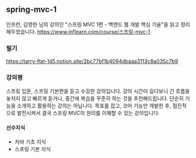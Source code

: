 ## spring-mvc-1
인프런, 김영한 님의 강의인 "스프링 MVC 1편 - 백엔드 웹 개발 핵심 기술"을 읽고 정리해두었습니다. https://www.inflearn.com/course/스프링-mvc-1

### 필기
https://tarry-flat-1d5.notion.site/2bc77bf1b4094dbaaa3113c8a035c7b9

### 강의평
스프링 입문, 스프링 기본편을 듣고 수강한 강의입니다.
강의 시간이 길다보니 긴 흐름을 놓치지 않고 빠르게 듣거나, 중간에 복습을 꾸준히 하는 것을 추천해드립니다.
단순히 기능을 소개하고 활용하는 강의는 아닙니다. 
목표를 잡고, 코어 기능만 개발한 후, 점진적으로 발전시켜서 결국 스프링 MVC의 원리를 이해할 수 있는 강의입니다. 

#### 선수지식
- 자바 기초 지식
- 스프링 기본 지식
